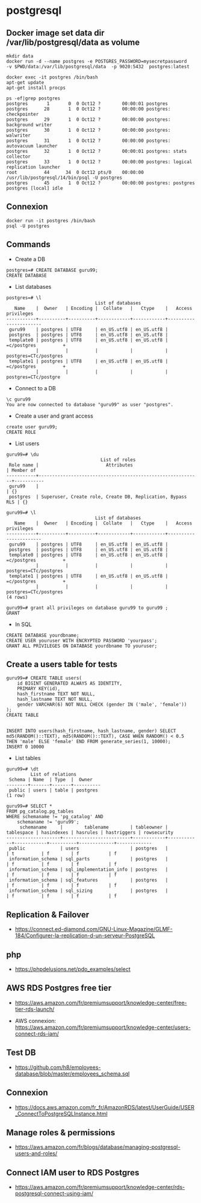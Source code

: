# postgresql


## Docker image set data dir /var/lib/postgresql/data as volume
```
mkdir data
docker run -d --name postgres -e POSTGRES_PASSWORD=mysecretpassword   -v $PWD/data:/var/lib/postgresql/data  -p 9020:5432  postgres:latest

docker exec -it postgres /bin/bash
apt-get update
apt-get install procps

ps -ef|grep postgres
postgres       1       0  0 Oct12 ?        00:00:01 postgres
postgres      28       1  0 Oct12 ?        00:00:00 postgres: checkpointer
postgres      29       1  0 Oct12 ?        00:00:00 postgres: background writer
postgres      30       1  0 Oct12 ?        00:00:00 postgres: walwriter
postgres      31       1  0 Oct12 ?        00:00:00 postgres: autovacuum launcher
postgres      32       1  0 Oct12 ?        00:00:01 postgres: stats collector
postgres      33       1  0 Oct12 ?        00:00:00 postgres: logical replication launcher
root          44      34  0 Oct12 pts/0    00:00:00 /usr/lib/postgresql/14/bin/psql -U postgres
postgres      45       1  0 Oct12 ?        00:00:00 postgres: postgres postgres [local] idle
```

## Connexion
```
docker run -it postgres /bin/bash
psql -U postgres
```

## Commands
* Create a DB
```
postgres=# CREATE DATABASE guru99;
CREATE DATABASE
``` 

* List databases
```
postgres=# \l
                                 List of databases
   Name    |  Owner   | Encoding |  Collate   |   Ctype    |   Access privileges
-----------+----------+----------+------------+------------+-----------------------
 guru99    | postgres | UTF8     | en_US.utf8 | en_US.utf8 |
 postgres  | postgres | UTF8     | en_US.utf8 | en_US.utf8 |
 template0 | postgres | UTF8     | en_US.utf8 | en_US.utf8 | =c/postgres          +
           |          |          |            |            | postgres=CTc/postgres
 template1 | postgres | UTF8     | en_US.utf8 | en_US.utf8 | =c/postgres          +
           |          |          |            |            | postgres=CTc/postgre
```

* Connect to a DB
```
\c guru99
You are now connected to database "guru99" as user "postgres".
```

* Create a user and grant access
```
create user guru99;
CREATE ROLE
```

* List users
```
guru99=# \du
                                   List of roles
 Role name |                         Attributes                         | Member of
-----------+------------------------------------------------------------+-----------
 guru99    |                                                            | {}
 postgres  | Superuser, Create role, Create DB, Replication, Bypass RLS | {}
```


```
guru99=# \l
                                 List of databases
   Name    |  Owner   | Encoding |  Collate   |   Ctype    |   Access privileges
-----------+----------+----------+------------+------------+-----------------------
 guru99    | postgres | UTF8     | en_US.utf8 | en_US.utf8 |
 postgres  | postgres | UTF8     | en_US.utf8 | en_US.utf8 |
 template0 | postgres | UTF8     | en_US.utf8 | en_US.utf8 | =c/postgres          +
           |          |          |            |            | postgres=CTc/postgres
 template1 | postgres | UTF8     | en_US.utf8 | en_US.utf8 | =c/postgres          +
           |          |          |            |            | postgres=CTc/postgres
(4 rows)

guru99=# grant all privileges on database guru99 to guru99 ;
GRANT
```

* In SQL
```
CREATE DATABASE yourdbname;
CREATE USER youruser WITH ENCRYPTED PASSWORD 'yourpass';
GRANT ALL PRIVILEGES ON DATABASE yourdbname TO youruser;
```

## Create a users table for tests
```
guru99=# CREATE TABLE users(
    id BIGINT GENERATED ALWAYS AS IDENTITY,
    PRIMARY KEY(id),
    hash_firstname TEXT NOT NULL,
    hash_lastname TEXT NOT NULL,
    gender VARCHAR(6) NOT NULL CHECK (gender IN ('male', 'female'))
);
CREATE TABLE


INSERT INTO users(hash_firstname, hash_lastname, gender) SELECT md5(RANDOM()::TEXT), md5(RANDOM()::TEXT), CASE WHEN RANDOM() < 0.5 THEN 'male' ELSE 'female' END FROM generate_series(1, 10000);
INSERT 0 10000
```
* List tables
```
guru99=# \dt
         List of relations
 Schema | Name  | Type  |  Owner
--------+-------+-------+----------
 public | users | table | postgres
(1 row)

guru99=# SELECT *
FROM pg_catalog.pg_tables
WHERE schemaname != 'pg_catalog' AND
    schemaname != 'guru99';
     schemaname     |        tablename        | tableowner | tablespace | hasindexes | hasrules | hastriggers | rowsecurity
--------------------+-------------------------+------------+------------+------------+----------+-------------+-------------
 public             | users                   | postgres   |            | t          | f        | f           | f
 information_schema | sql_parts               | postgres   |            | f          | f        | f           | f
 information_schema | sql_implementation_info | postgres   |            | f          | f        | f           | f
 information_schema | sql_features            | postgres   |            | f          | f        | f           | f
 information_schema | sql_sizing              | postgres   |            | f          | f        | f           | f
```


## Replication & Failover

* https://connect.ed-diamond.com/GNU-Linux-Magazine/GLMF-184/Configurer-la-replication-d-un-serveur-PostgreSQL

## php
* https://phpdelusions.net/pdo_examples/select

## AWS RDS Postgres free tier

* https://aws.amazon.com/fr/premiumsupport/knowledge-center/free-tier-rds-launch/

* AWS connexion: https://aws.amazon.com/fr/premiumsupport/knowledge-center/users-connect-rds-iam/

## Test DB
* https://github.com/h8/employees-database/blob/master/employees_schema.sql

## Connexion
* https://docs.aws.amazon.com/fr_fr/AmazonRDS/latest/UserGuide/USER_ConnectToPostgreSQLInstance.html

## Manage roles & permissions
* https://aws.amazon.com/fr/blogs/database/managing-postgresql-users-and-roles/

## Connect IAM user to RDS Postgres
* https://aws.amazon.com/fr/premiumsupport/knowledge-center/rds-postgresql-connect-using-iam/
